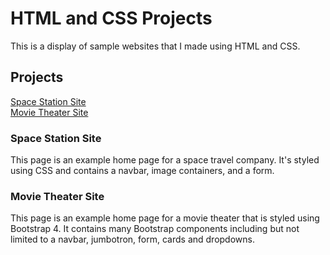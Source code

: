 <h1>HTML and CSS Projects</h1>

This is a display of sample websites that I made using HTML and CSS.

<h2>Projects</h2>

[Space Station Site](https://github.com/TomSpencer-Dev/Development_Portfolio/blob/main/HTML_CSS_Projects/TheSpaceStation.html)<br>
[Movie Theater Site](https://github.com/TomSpencer-Dev/Development_Portfolio/blob/main/HTML_CSS_Projects/academy.cinemas.html)
<br>

<h3>Space Station Site</h3>

This page is an example home page for a space travel company. It's styled using CSS and contains a navbar, image containers, and a form.

<h3>Movie Theater Site</h3>

This page is an example home page for a movie theater that is styled using Bootstrap 4. It contains many Bootstrap components including but not limited to a navbar, jumbotron, form, cards and dropdowns. 
